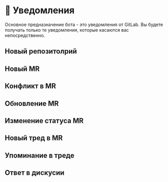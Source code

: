 # :bell: Уведомления
Основное предназначение бота - это уведомления от GitLab. Вы будете получать только те уведомления, которые касаются вас непосредственно.

## Новый репозитолрий

## Новый MR

## Конфликт в MR

## Обновление MR

## Изменение статуса MR

## Новый тред в MR

## Упоминание в треде

## Ответ в дискусии